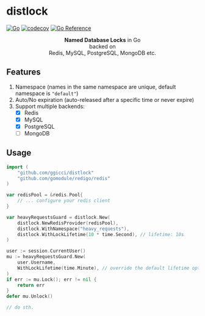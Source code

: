 # distlock

[![Go](https://github.com/ggicci/distlock/actions/workflows/go.yml/badge.svg?branch=main)](https://github.com/ggicci/distlock/actions/workflows/go.yml) [![codecov](https://codecov.io/gh/ggicci/distlock/branch/main/graph/badge.svg?token=2MDBW1V2TI)](https://codecov.io/gh/ggicci/distlock) [![Go Reference](https://pkg.go.dev/badge/github.com/ggicci/distlock.svg)](https://pkg.go.dev/github.com/ggicci/distlock)

<div align="center">
   <b>Named Database Locks</b> in Go
   <div>backed on</div>
   <div>Redis, MySQL, PostgreSQL, MongoDB etc.</div>
</div>

## Features

1. Namespace (names in the same namespace are unique, default namespace is `"default"`)
2. Auto/No expiration (auto-released after a specific time or never expire)
3. Support multiple backends:
   - [x] Redis
   - [x] MySQL
   - [x] PostgreSQL
   - [ ] MongoDB

## Usage

```go
import (
    "github.com/ggicci/distlock"
    "github.com/gomodule/redigo/redis"
)

var redisPool = &redis.Pool{
    // ... configure your redis client
}

var heavyRequestsGuard = distlock.New(
    distlock.NewRedisProvider(redisPool),
    distlock.WithNamespace("heavy_requests"),
    distlock.WithLockLifetime(10 * time.Second), // lifetime: 10s
)

user := session.CurrentUser()
mu := heavyRequestsGuard.New(
    user.Username,
    WithLockLifetime(time.Minute), // override the default lifetime option: 10s
)
if err := mu.Lock(); err != nil {
    return err
}
defer mu.Unlock()

// do sth.
```
